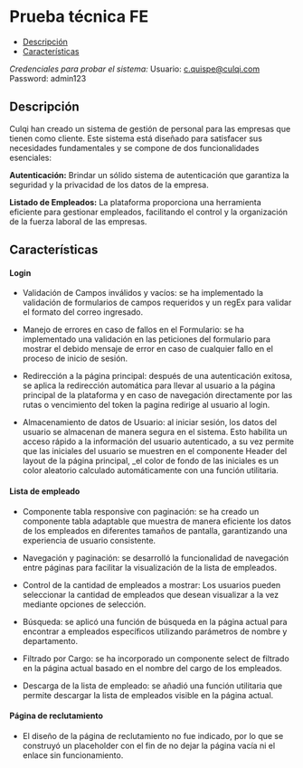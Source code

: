 # Prueba técnica FE

- [Descripción](#características)
- [Características](#características)
<!-- - [Capturas de Pantalla](#capturas-de-pantalla)
- [Proceso de desarrollo](#capturas-de-pantalla) -->

*Credenciales para probar el sistema:*
Usuario: c.quispe@culqi.com
Password: admin123

## Descripción

Culqi han creado un sistema de gestión de personal para las empresas que tienen como cliente. Este sistema está diseñado para satisfacer sus necesidades fundamentales y se compone de dos funcionalidades esenciales:

**Autenticación:** Brindar un sólido sistema de autenticación que garantiza la seguridad y la privacidad de los datos de la empresa.

**Listado de Empleados:** La plataforma proporciona una herramienta eficiente para gestionar empleados, facilitando el control y la organización de la fuerza laboral de las empresas.

## Características

#### Login

- Validación de Campos inválidos y vacíos: se ha implementado la validación de formularios de campos requeridos y un regEx para validar el formato del correo ingresado.

- Manejo de errores en caso de fallos en el Formulario: se ha implementado una validación en las peticiones del formulario para mostrar el debido mensaje de error en caso de cualquier fallo en el proceso de inicio de sesión.

- Redirección a la página principal: después de una autenticación exitosa, se aplica la redirección automática para llevar al usuario a la página principal de la plataforma y en caso de navegación directamente por las rutas o vencimiento del token la pagina redirige al usuario al login.

- Almacenamiento de datos de Usuario: al iniciar sesión, los datos del usuario se almacenan de manera segura en el sistema. Esto habilita un acceso rápido a la información del usuario autenticado, a su vez permite que las iniciales del usuario se muestren en el componente Header del layout de la página principal, \_el color de fondo de las iniciales es un color aleatorio calculado automáticamente con una función utilitaria.

#### Lista de empleado

- Componente tabla responsive con paginación: se ha creado un componente tabla adaptable que muestra de manera eficiente los datos de los empleados en diferentes tamaños de pantalla, garantizando una experiencia de usuario consistente.

- Navegación y paginación: se desarrolló la funcionalidad de navegación entre páginas para facilitar la visualización de la lista de empleados.

- Control de la cantidad de empleados a mostrar: Los usuarios pueden seleccionar la cantidad de empleados que desean visualizar a la vez mediante opciones de selección.

- Búsqueda: se aplicó una función de búsqueda en la página actual para encontrar a empleados específicos utilizando parámetros de nombre y departamento.

- Filtrado por Cargo: se ha incorporado un componente select de filtrado en la página actual basado en el nombre del cargo de los empleados.

- Descarga de la lista de empleado: se añadió una función utilitaria que permite descargar la lista de empleados visible en la página actual.


#### Página de reclutamiento

- El diseño de la página de reclutamiento no fue indicado, por lo que se construyó un placeholder con el fin de no dejar la página vacía ni el enlace sin funcionamiento.
